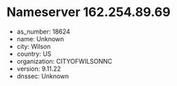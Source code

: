 # Nameserver 162.254.89.69

* as_number: 18624
* name: Unknown
* city: Wilson
* country: US
* organization: CITYOFWILSONNC
* version: 9.11.22
* dnssec: Unknown
